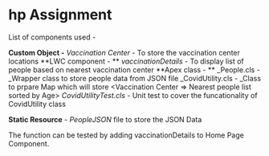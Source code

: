 # hp Assignment
List of components used - 

**Custom Object -** _Vaccination Center_ - To store the vaccination center locations                                                                                                 **LWC component - ** _vaccinationDetails_ - To display list of people based on nearest vaccination center
**Apex class - **
    _People.cls - _Wrapper class to store people data from JSON file
    _CovidUtility.cls - _Class to prpare Map which will store <Vaccination Center => Nearest people list sorted by Age>
    _CovidUtilityTest.cls -_ Unit test to cover the funcationality of CovidUtility class
    
**Static Resource** - _PeopleJSON_ file to store the JSON Data

The function can be tested by adding vaccinationDetails to Home Page Component.
